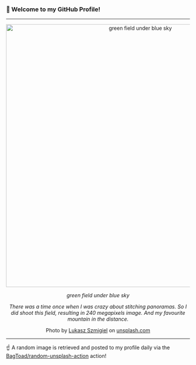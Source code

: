 ### 👋 Welcome to my GitHub Profile!

----

<div align="center">
  <img width="720" src="https://images.unsplash.com/photo-1543314444-26a64fa5efe1?crop=entropy&cs=tinysrgb&fit=max&fm=jpg&ixid=M3w1NTI0OTR8MHwxfHJhbmRvbXx8fHx8fHx8fDE3NTEwOTEyMTh8&ixlib=rb-4.1.0&q=80&w=1080" alt="green field under blue sky">
  
  <em>green field under blue sky</em>
  
  <em>There was a time once when I was crazy about stitching panoramas. So I did shoot this field, resulting in 240 megapixels image. And my favourite mountain in the distance.</em>
  
  Photo by [Lukasz Szmigiel](https://photo.szmigiel.design/) on [unsplash.com](https://unsplash.com/)
</div>

----

☝️ A random image is retrieved and posted to my profile daily via the [BagToad/random-unsplash-action](https://github.com/BagToad/random-unsplash-action) action!
